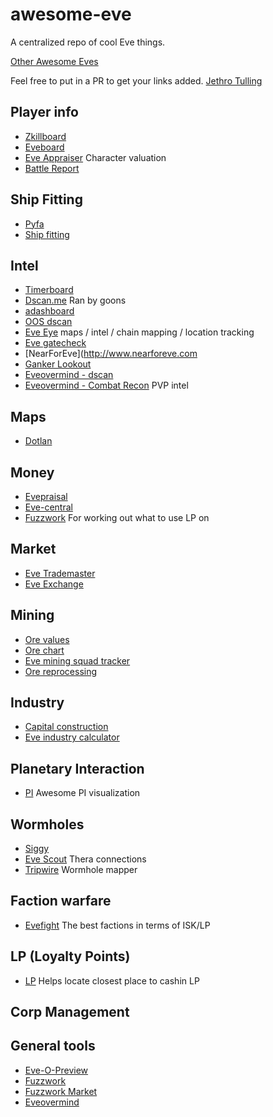 # awesome-eve

A centralized repo of cool Eve things.

[Other Awesome Eves](https://github.com/devfleet/awesome-eve)

Feel free to put in a PR to get your links added. [Jethro Tulling](https://zkillboard.com/character/96661546)

Player info
-- 

- [Zkillboard](http://zkillboard.com)
- [Eveboard](http://eveboard.com)
- [Eve Appraiser](http://www.eve-appraiser.com) Character valuation
- [Battle Report](http://evf-eve.com/services/brcat/)

Ship Fitting
--

- [Pyfa](https://github.com/pyfa-org/Pyfa)
- [Ship fitting](https://o.smium.org)


Intel
--

- [Timerboard](https://timerboard.net)
- [Dscan.me](https://dscan.me) Ran by goons
- [adashboard](https://adashboard.info/intel)
- [OOS dscan](http://tools.oos-alliance.net/dscan/)
- [Eve Eye](https://eveeye.com) maps / intel / chain mapping / location tracking
- [Eve gatecheck](http://eve-gatecheck.space)
- [NearForEve](http://www.nearforeve.com
- [Ganker Lookout](https://gankerlookout.com)
- [Eveovermind - dscan](http://collab.eveovermind.com/dscan.php)
- [Eveovermind - Combat Recon](http://www.eveovermind.com/combatrecon.php) PVP intel


Maps
--

- [Dotlan](http://evemaps.dotlan.net)


Money
-- 

- [Evepraisal](http://evepraisal.com)
- [Eve-central](https://eve-central.com)
- [Fuzzwork](https://www.fuzzwork.co.uk/lpstore/) For working out what to use LP on

Market
--

- [Eve Trademaster](www.evetrademaster.com)
- [Eve Exchange](https://eve.exchange)

Mining
--

- [Ore values](http://ore.cerlestes.de/#site:ore)
- [Ore chart](https://eve.tools/oreChart)
- [Eve mining squad tracker](http://tracker.eveminingsquad.com/)
- [Ore reprocessing](https://eve.tools/reprocessor)


Industry
--

- [Capital construction](http://eve.smith-net.org.uk/capital/)
- [Eve industry calculator](http://eve-industry.org/calc)


Planetary Interaction
--

- [PI](http://alysii.com/eve/pi/) Awesome PI visualization


Wormholes
--

- [Siggy](https://siggy.borkedlabs.com/pages/welcome)
- [Eve Scout](https://www.eve-scout.com/thera) Thera connections
- [Tripwire](https://tripwire.eve-apps.com) Wormhole mapper

Faction warfare
--

- [Evefight](http://evefight.com) The best factions in terms of ISK/LP

LP (Loyalty Points)
--

- [LP](http://nearest.ouroborus.org) Helps locate closest place to cashin LP

Corp Management
-- 

General tools
--

- [Eve-O-Preview](https://github.com/Phrynohyas/eve-o-preview)
- [Fuzzwork](https://www.fuzzwork.co.uk)
- [Fuzzwork Market](https://market.fuzzwork.co.uk)
- [Eveovermind](http://www.eveovermind.com)
